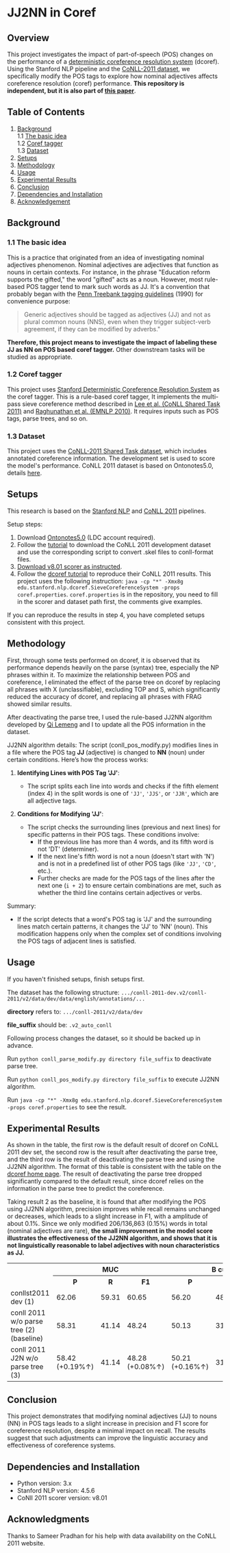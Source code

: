 # JJ2NN in Coref

## Overview
This project investigates the impact of part-of-speech (POS) changes on the performance of a [deterministic coreference resolution system](https://nlp.stanford.edu/software/dcoref.html) (dcoref). Using the Stanford NLP pipeline and the [CoNLL-2011 dataset](https://conll.cemantix.org/2011/data.html), we specifically modify the POS tags to explore how nominal adjectives affects coreference resolution (coref) performance. **This repository is independent, but it is also part of [this paper](https://arxiv.org/abs/2409.14374)**.

## Table of Contents
1. [Background](#background)<br>
   1.1 [The basic idea](#the-basic-idea)<br>
   1.2 [Coref tagger](#coref-tagger)<br>
   1.3 [Dataset](#dataset)
3. [Setups](#setups)
4. [Methodology](#methodology)
5. [Usage](#usage)
6. [Experimental Results](#experimental-results)
7. [Conclusion](#conclusion)
8. [Dependencies and Installation](#dependencies-and-installation)
9. [Acknowledgement](#acknowledgement)


## Background
### 1.1 The basic idea
This is a practice that originated from an idea of investigating nominal adjectives phenomenon. Nominal adjectives are adjectives that function as nouns in certain contexts. For instance, in the phrase "Education reform supports the gifted," the word "gifted" acts as a noun. However, most rule-based POS tagger tend to mark such words as JJ. It's a convention that probably began with the [Penn Treebank tagging guidelines](https://catalog.ldc.upenn.edu/docs/LDC99T42/tagguid1.pdf) (1990) for convenience purpose: 

>Generic adjectives should be tagged as adjectives (JJ) and not as plural common nouns (NNS), even when they trigger subject-verb agreement, if they can be modified by adverbs."

**Therefore, this project means to investigate the impact of labeling these JJ as NN on POS based coref tagger.** Other downstream tasks will be studied as appropriate.

### 1.2 Coref tagger
This project uses [Stanford Deterministic Coreference Resolution System](https://nlp.stanford.edu/software/dcoref.shtml) as the coref tagger. This is a rule-based coref tagger, It implements the multi-pass sieve coreference method described in [Lee et al. (CoNLL Shared Task 2011)](https://nlp.stanford.edu/pubs/conllst2011-coref.pdf) and [Raghunathan et al. (EMNLP 2010)](https://nlp.stanford.edu/pubs/coreference-emnlp10.pdf). It requires inputs such as POS tags, parse trees, and so on.

### 1.3 Dataset
This project uses the [CoNLL-2011 Shared Task dataset](https://conll.cemantix.org/2011/data.html), which includes annotated coreference information. The development set is used to score the model's performance. CoNLL 2011 dataset is based on Ontonotes5.0, details [here](https://aclanthology.org/W11-1901/).

## Setups
This research is based on the [Stanford NLP](https://stanfordnlp.github.io/CoreNLP/) and [CoNLL 2011](https://conll.cemantix.org/2011/introduction.html) pipelines.

Setup steps:

1. Download [Ontonotes5.0](https://catalog.ldc.upenn.edu/LDC2013T19) (LDC account required).
2. Follow the [tutorial](https://conll.cemantix.org/2011/data.html) to download the CoNLL 2011 development dataset and use the corresponding script to convert .skel files to conll-format files.
3. [Download v8.01 scorer as instructed](https://conll.cemantix.org/2011/software.html).
4. Follow the [dcoref tutorial](https://nlp.stanford.edu/software/dcoref.shtml) to reproduce their CoNLL 2011 results. This project uses the following instruction: `java -cp "*" -Xmx8g edu.stanford.nlp.dcoref.SieveCoreferenceSystem -props coref.properties`. `coref.properties` is in the repository, you need to fill in the scorer and dataset path first, the comments give examples.

If you can reproduce the results in step 4, you have completed setups consistent with this project.
## Methodology
First, through some tests performed on dcoref, it is observed that its performance depends heavily on the parse (syntax) tree, especially the NP phrases within it. To maximize the relationship between POS and coreference, I eliminated the effect of the parse tree on dcoref by replacing all phrases with X (unclassifiable), excluding TOP and S, which significantly reduced the accuracy of dcoref, and replacing all phrases with FRAG showed similar results. 

After deactivating the parse tree, I used the rule-based JJ2NN algorithm developed by [Qi Lemeng](https://github.com/qilem) and I to update all the POS information in the dataset.

JJ2NN algorithm details: The script (conll_pos_modify.py) modifies lines in a file where the POS tag **JJ** (adjective) is changed to **NN** (noun) under certain conditions. Here’s how the process works:

1. **Identifying Lines with POS Tag 'JJ'**: 
   - The script splits each line into words and checks if the fifth element (index 4) in the split words is one of `'JJ'`, `'JJS'`, or `'JJR'`, which are all adjective tags.

2. **Conditions for Modifying 'JJ'**: 
   - The script checks the surrounding lines (previous and next lines) for specific patterns in their POS tags. These conditions involve:
     - If the previous line has more than 4 words, and its fifth word is not 'DT' (determiner).
     - If the next line's fifth word is not a noun (doesn't start with 'N') and is not in a predefined list of other POS tags (like `'JJ'`, `'CD'`, etc.).
     - Further checks are made for the POS tags of the lines after the next one (`i + 2`) to ensure certain combinations are met, such as whether the third line contains certain adjectives or verbs.

Summary:

- If the script detects that a word's POS tag is 'JJ' and the surrounding lines match certain patterns, it changes the 'JJ' to 'NN' (noun). This modification happens only when the complex set of conditions involving the POS tags of adjacent lines is satisfied.

## Usage
If you haven't finished setups, finish setups first.

The dataset has the following structure: `.../conll-2011-dev.v2/conll-2011/v2/data/dev/data/english/annotations/...`  

**directory** refers to: `.../conll-2011/v2/data/dev`

**file_suffix** should be: `.v2_auto_conll`

Following process changes the dataset, so it should be backed up in advance.

Run `python conll_parse_modify.py directory file_suffix` to deactivate parse tree.

Run `python conll_pos_modify.py directory file_suffix` to execute JJ2NN algorithm.

Run `java -cp "*" -Xmx8g edu.stanford.nlp.dcoref.SieveCoreferenceSystem -props coref.properties` to see the result.

## Experimental Results
As shown in the table, the first row is the default result of dcoref on CoNLL 2011 dev set, the second row is the result after deactivating the parse tree, and the third row is the result of deactivating the parse tree and using the JJ2NN algorithm. The format of this table is consistent with the table on the [dcoref home page](https://nlp.stanford.edu/software/dcoref.html). The result of deactivating the parse tree dropped significantly compared to the default result, since dcoref relies on the information in the parse tree to predict the coreference. 

Taking result 2 as the baseline, it is found that after modifying the POS using JJ2NN algorithm, precision improves while recall remains unchanged or decreases, which leads to a slight increase in F1, with a amplitude of about 0.1%. Since we only modified 206/136,863 (0.15%) words in total (nominal adjectives are rare), **the small improvement in the model score illustrates the effectiveness of the JJ2NN algorithm, and shows that it is not linguistically reasonable to label adjectives with noun characteristics as JJ.**
<table>
  <tr>
    <th rowspan="2"> </th>
    <th colspan="3">MUC</th>
    <th colspan="3">B cubed</th>
    <th colspan="3">CEAF (M)</th>
    <th colspan="3">CEAF (E)</th>
    <th rowspan="2">Avg F1</th>
  </tr>
  <tr>
    <th>P</th>
    <th>R</th>
    <th>F1</th>
    <th>P</th>
    <th>R</th>
    <th>F1</th>
    <th>P</th>
    <th>R</th>
    <th>F1</th>
    <th>P</th>
    <th>R</th>
    <th>F1</th>
  </tr>
  <tr>
    <td>conllst2011 dev (1)</td>
    <td>62.06</td>
    <td>59.31</td>
    <td>60.65</td>
    <td>56.20</td>
    <td>48.55</td>
    <td>52.10</td>
    <td>58.00</td>
    <td>57.52</td>
    <td>57.76</td>
    <td>48.89</td>
    <td>53.47</td>
    <td>51.08</td>
    <td>54.61</td>
  </tr>
  <tr>
    <td>conll 2011 w/o parse tree (2) (baseline)</td>
    <td>58.31</td>
    <td>41.14</td>
    <td>48.24</td>
    <td>50.13</td>
    <td>31.22</td>
    <td>38.48</td>
    <td>57.42</td>
    <td>38.66</td>
    <td>46.21</td>
    <td>49.50</td>
    <td>28.87</td>
    <td>36.47</td>
    <td>41.06</td>
  </tr>
  <tr>
    <td>conll 2011 J2N w/o parse tree (3)</td>
    <td>58.42<br>(+0.19%↑)</span></td>
    <td>41.14</td>
    <td>48.28<br>(+0.08%↑)</span></td>
    <td>50.21<br>(+0.16%↑)</span></td>
    <td>31.22</td>
    <td>38.50<br>(+0.05%↑)</span></td>
    <td>57.52<br>(+0.17%↑)</span></td>
    <td>38.66</td>
    <td>46.24<br>(+0.06%↑)</span></td>
    <td>49.58<br>(+0.16%↑)</span></td>
    <td>28.86<br>(-0.03%↓)</span></td>
    <td>36.48<br>(+0.03%↑)</span></td>
    <td>41.09<br>(+0.07%↑)</span></td>
  </tr>
</table>

## Conclusion
This project demonstrates that modifying nominal adjectives (JJ) to nouns (NN) in POS tags leads to a slight increase in precision and F1 score for coreference resolution, despite a minimal impact on recall. The results suggest that such adjustments can improve the linguistic accuracy and effectiveness of coreference systems.

## Dependencies and Installation
- Python version: 3.x
- Stanford NLP version: 4.5.6
- CoNll 2011 scorer version: v8.01

## Acknowledgments
Thanks to Sameer Pradhan for his help with data availability on the CoNLL 2011 website.
